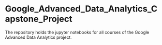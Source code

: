 # Google_Advanced_Data_Analytics_Capstone_Project
The repository holds the jupyter notebooks for all courses of the Google Advanced Data Analytics project.
